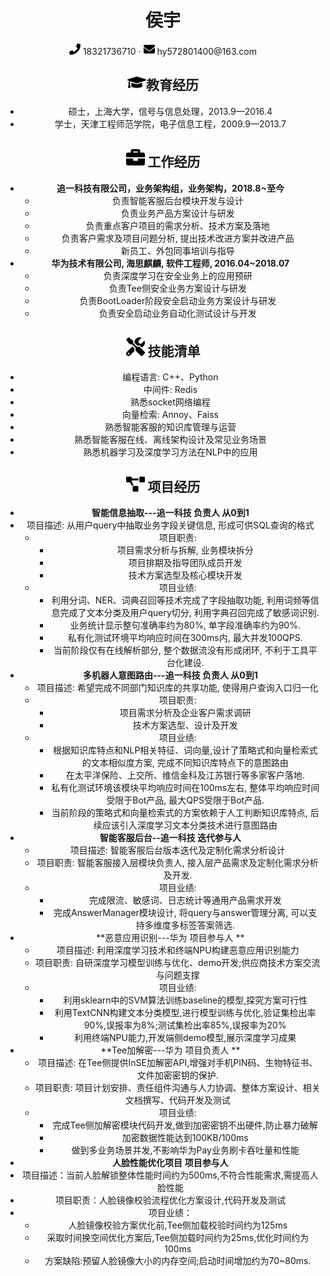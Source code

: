  <center>
     <h1>侯宇</h1>
     <div>
         <span>
             <img src="assets/phone-solid.svg" width="18px">
             18321736710
         </span>
         ·
         <span>
             <img src="assets/envelope-solid.svg" width="18px">
             hy572801400@163.com
         </span>

## <img src="assets/graduation-cap-solid.svg" width="30px">教育经历


- 硕士，上海大学，信号与信息处理，2013.9—2016.4
- 学士，天津工程师范学院，电子信息工程，2009.9—2013.7

## <img src="assets/briefcase-solid.svg" width="30px"> 工作经历

- **追一科技有限公司，业务架构组，业务架构，2018.8~至今**
   * 负责智能客服后台模块开发与设计
   * 负责业务产品方案设计与研发
   * 负责重点客户项目的需求分析、技术方案及落地
   * 负责客户需求及项目问题分析, 提出技术改进方案并改进产品
   * 新员工、外包同事培训与指导
- **华为技术有限公司,   海思麒麟,  软件工程师,  2016.04~2018.07**
   - 负责深度学习在安全业务上的应用预研
   - 负责Tee侧安全业务方案设计与研发
   - 负责BootLoader阶段安全启动业务方案设计与研发
   - 负责安全启动业务自动化测试设计与开发

## <img src="assets/tools-solid.svg" width="30px"> 技能清单

- 编程语言: C++、Python
- 中间件: Redis
- 熟悉socket网络编程
- 向量检索: Annoy、Faiss
- 熟悉智能客服的知识库管理与运营
- 熟悉智能客服在线、离线架构设计及常见业务场景
- 熟悉机器学习及深度学习方法在NLP中的应用

## <img src="assets/project-diagram-solid.svg" width="30px"> 项目经历

- **智能信息抽取---追一科技 			负责人 从0到1**
- 项目描述: 从用户query中抽取业务字段关键信息, 形成可供SQL查询的格式
  - 项目职责: 
    - 项目需求分析与拆解, 业务模块拆分
    - 项目排期及指导团队成员开发
    - 技术方案选型及核心模块开发
  - 项目业绩:
    - 利用分词、NER、词典召回等技术完成了字段抽取功能,  利用词频等信息完成了文本分类及用户query切分, 利用字典召回完成了敏感词识别.
    - 业务统计显示整句准确率约为80%, 单字段准确率约为90%.
    - 私有化测试环境平均响应时间在300ms内, 最大并发100QPS.
    - 当前阶段仅有在线解析部分,  整个数据流没有形成闭环, 不利于工具平台化建设.
- **多机器人意图路由---追一科技       负责人 从0到1**
  - 项目描述:  希望完成不同部门知识库的共享功能, 使得用户查询入口归一化
  - 项目职责: 
    - 项目需求分析及企业客户需求调研
    - 技术方案选型、设计及开发
  - 项目业绩:
    - 根据知识库特点和NLP相关特征、词向量,设计了策略式和向量检索式的文本相似度方案, 完成不同知识库特点下的意图路由
    - 在太平洋保险、上交所、维信金科及江苏银行等多家客户落地.
    - 私有化测试环境该模块平均响应时间在100ms左右, 整体平均响应时间受限于Bot产品, 最大QPS受限于Bot产品.
    - 当前阶段的策略式和向量检索式的方案依赖于人工判断知识库特点, 后续应该引入深度学习文本分类技术进行意图路由
- **智能客服后台--追一科技              迭代参与人**          	                               
  - 项目描述: 智能客服后台版本迭代及定制化需求分析设计
  - 项目职责: 智能客服接入层模块负责人, 接入层产品需求及定制化需求分析及开发.
  - 项目业绩:
    - 完成限流、敏感词、日志统计等通用产品需求开发
    - 完成AnswerManager模块设计, 将query与answer管理分离, 可以支持多维度多标签答案筛选.
- **恶意应用识别---华为                    项目参与人		**
  - 项目描述: 利用深度学习技术和终端NPU构建恶意应用识别能力  
  - 项目职责: 自研深度学习模型训练与优化、demo开发;供应商技术方案交流与问题支撑
  - 项目业绩:
    - 利用sklearn中的SVM算法训练baseline的模型,探究方案可行性
    - 利用TextCNN构建文本分类模型,进行模型训练与优化,验证集检出率90%,误报率为8%;测试集检出率85%,误报率为20%              
    - 利用终端NPU能力,开发端侧demo模型,展示深度学习成果
- **Tee加解密---华为                          项目负责人		**
  - 项目描述: 在Tee侧提供InSE加解密API,增强对手机PIN码、生物特征书、文件加密密钥的保护.
  - 项目职责: 项目计划安排、责任组件沟通与人力协调、整体方案设计、相关文档撰写、代码开发及测试
  - 项目业绩:
    -  完成Tee侧加解密模块代码开发,做到加密密钥不出硬件,防止暴力破解              
    - 加密数据性能达到100KB/100ms              
    - 做到多业务场景并发,不影响华为Pay业务刷卡吞吐量和性能
-   **人脸性能优化项目**                  **项目参与人**    
  - 项目描述：当前人脸解锁整体性能时间约为500ms,不符合性能需求,需提高人脸性能
  - 项目职责：人脸镜像校验流程优化方案设计,代码开发及测试 
  - 项目业绩：
    - 人脸镜像校验方案优化前,Tee侧加载校验时间约为125ms  
    - 采取时间换空间优化方案后,Tee侧加载时间约为25ms,优化时间约为100ms
    - 方案缺陷:预留人脸镜像大小的内存空间;启动时间增加约为70~80ms.  
